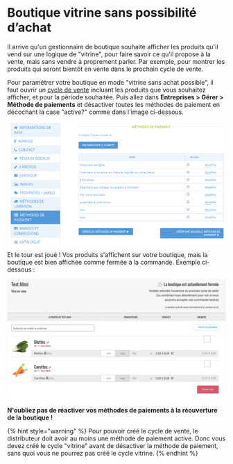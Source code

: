 # Boutique vitrine sans possibilité d’achat

Il arrive qu'un gestionnaire de boutique souhaite afficher les produits qu'il vend sur une logique de "vitrine", pour faire savoir ce qu'il propose à la vente, mais sans vendre à proprement parler. Par exemple, pour montrer les produits qui seront bientôt en vente dans le prochain cycle de vente.

Pour paramétrer votre boutique en mode "vitrine sans achat possible", il faut ouvrir un [cycle de vente](cycles-de-vente/) incluant les produits que vous souhaitez afficher, et pour la période souhaitée. Puis allez dans **Entreprises &gt; Gérer &gt; Méthode de paiements** et désactiver toutes les méthodes de paiement en décochant la case "active?" comme dans l'image ci-dessous.

![](../../.gitbook/assets/capture-du-2019-08-22-18-01-55.png)

Et le tour est joué ! Vos produits s'affichent sur votre boutique, mais la boutique est bien affichée comme fermée à la commande. Exemple ci-dessous :

![](../../.gitbook/assets/capture-du-2019-08-22-18-16-01.png)

**N'oubliez pas de réactiver vos méthodes de paiements à la réouverture de la boutique !**

{% hint style="warning" %}
Pour pouvoir  créé le cycle de vente, le distributeur doit avoir au moins une méthode de paiement active. Donc vous devez créé le cycle "vitrine" avant de désactiver la méthode de paiement, sans quoi vous ne pourrez pas créé le cycle vitrine.
{% endhint %}

